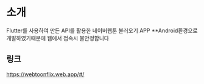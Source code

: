 # 소개

Flutter를 사용하여 만든 API를 활용한 네이버웹툰 불러오기 APP
**Android환경으로 개발하였기때문에 웹에서 접속시 불안정합니다

## 링크

https://webtoonflix.web.app/#/
